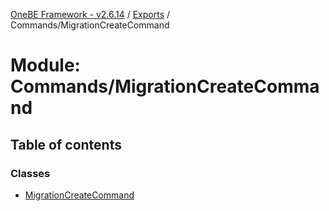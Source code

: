 [OneBE Framework - v2.6.14](../README.md) / [Exports](../modules.md) / Commands/MigrationCreateCommand

# Module: Commands/MigrationCreateCommand

## Table of contents

### Classes

- [MigrationCreateCommand](../classes/Commands_MigrationCreateCommand.MigrationCreateCommand.md)
